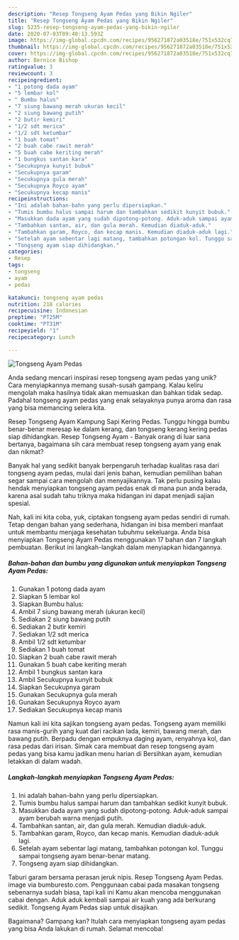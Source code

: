 ```yaml
---
description: "Resep Tongseng Ayam Pedas yang Bikin Ngiler"
title: "Resep Tongseng Ayam Pedas yang Bikin Ngiler"
slug: 5235-resep-tongseng-ayam-pedas-yang-bikin-ngiler
date: 2020-07-03T09:40:13.593Z
image: https://img-global.cpcdn.com/recipes/956271872a03518e/751x532cq70/tongseng-ayam-pedas-foto-resep-utama.jpg
thumbnail: https://img-global.cpcdn.com/recipes/956271872a03518e/751x532cq70/tongseng-ayam-pedas-foto-resep-utama.jpg
cover: https://img-global.cpcdn.com/recipes/956271872a03518e/751x532cq70/tongseng-ayam-pedas-foto-resep-utama.jpg
author: Bernice Bishop
ratingvalue: 3
reviewcount: 3
recipeingredient:
- "1 potong dada ayam"
- "5 lembar kol"
- " Bumbu halus"
- "7 siung bawang merah ukuran kecil"
- "2 siung bawang putih"
- "2 butir kemiri"
- "1/2 sdt merica"
- "1/2 sdt ketumbar"
- "1 buah tomat"
- "2 buah cabe rawit merah"
- "5 buah cabe keriting merah"
- "1 bungkus santan kara"
- "Secukupnya kunyit bubuk"
- "Secukupnya garam"
- "Secukupnya gula merah"
- "Secukupnya Royco ayam"
- "Secukupnya kecap manis"
recipeinstructions:
- "Ini adalah bahan-bahn yang perlu dipersiapkan."
- "Tumis bumbu halus sampai harum dan tambahkan sedikit kunyit bubuk."
- "Masukkan dada ayam yang sudah dipotong-potong. Aduk-aduk sampai ayam berubah warna menjadi putih."
- "Tambahkan santan, air, dan gula merah. Kemudian diaduk-aduk."
- "Tambahkan garam, Royco, dan kecap manis. Kemudian diaduk-aduk lagi."
- "Setelah ayam sebentar lagi matang, tambahkan potongan kol. Tunggu sampai tongseng ayam benar-benar matang."
- "Tongseng ayam siap dihidangkan."
categories:
- Resep
tags:
- tongseng
- ayam
- pedas

katakunci: tongseng ayam pedas 
nutrition: 218 calories
recipecuisine: Indonesian
preptime: "PT25M"
cooktime: "PT31M"
recipeyield: "1"
recipecategory: Lunch

---
```



![Tongseng Ayam Pedas](https://img-global.cpcdn.com/recipes/956271872a03518e/751x532cq70/tongseng-ayam-pedas-foto-resep-utama.jpg)

Anda sedang mencari inspirasi resep tongseng ayam pedas yang unik? Cara menyiapkannya memang susah-susah gampang. Kalau keliru mengolah maka hasilnya tidak akan memuaskan dan bahkan tidak sedap. Padahal tongseng ayam pedas yang enak selayaknya punya aroma dan rasa yang bisa memancing selera kita.

Resep Tongseng Ayam Kampung Sapi Kering Pedas. Tunggu hingga bumbu benar-benar meresap ke dalam kerang, dan tongseng kerang kering pedas siap dihidangkan. Resep Tongseng Ayam - Banyak orang di luar sana bertanya, bagaimana sih cara membuat resep tongseng ayam yang enak dan nikmat?

Banyak hal yang sedikit banyak berpengaruh terhadap kualitas rasa dari tongseng ayam pedas, mulai dari jenis bahan, kemudian pemilihan bahan segar sampai cara mengolah dan menyajikannya. Tak perlu pusing kalau hendak menyiapkan tongseng ayam pedas enak di mana pun anda berada, karena asal sudah tahu triknya maka hidangan ini dapat menjadi sajian spesial.


Nah, kali ini kita coba, yuk, ciptakan tongseng ayam pedas sendiri di rumah. Tetap dengan bahan yang sederhana, hidangan ini bisa memberi manfaat untuk membantu menjaga kesehatan tubuhmu sekeluarga. Anda bisa menyiapkan Tongseng Ayam Pedas menggunakan 17 bahan dan 7 langkah pembuatan. Berikut ini langkah-langkah dalam menyiapkan hidangannya.

<!--inarticleads1-->

##### Bahan-bahan dan bumbu yang digunakan untuk menyiapkan Tongseng Ayam Pedas:

1. Gunakan 1 potong dada ayam
1. Siapkan 5 lembar kol
1. Siapkan  Bumbu halus:
1. Ambil 7 siung bawang merah (ukuran kecil)
1. Sediakan 2 siung bawang putih
1. Sediakan 2 butir kemiri
1. Sediakan 1/2 sdt merica
1. Ambil 1/2 sdt ketumbar
1. Sediakan 1 buah tomat
1. Siapkan 2 buah cabe rawit merah
1. Gunakan 5 buah cabe keriting merah
1. Ambil 1 bungkus santan kara
1. Ambil Secukupnya kunyit bubuk
1. Siapkan Secukupnya garam
1. Gunakan Secukupnya gula merah
1. Gunakan Secukupnya Royco ayam
1. Sediakan Secukupnya kecap manis


Namun kali ini kita sajikan tongseng ayam pedas. Tongseng ayam memiliki rasa manis-gurih yang kuat dari racikan lada, kemiri, bawang merah, dan bawang putih. Berpadu dengan empuknya daging ayam, renyahnya kol, dan rasa pedas dari irisan. Simak cara membuat dan resep tongseng ayam pedas yang bisa kamu jadikan menu harian di Bersihkan ayam, kemudian letakkan di dalam wadah. 

<!--inarticleads2-->

##### Langkah-langkah menyiapkan Tongseng Ayam Pedas:

1. Ini adalah bahan-bahn yang perlu dipersiapkan.
1. Tumis bumbu halus sampai harum dan tambahkan sedikit kunyit bubuk.
1. Masukkan dada ayam yang sudah dipotong-potong. Aduk-aduk sampai ayam berubah warna menjadi putih.
1. Tambahkan santan, air, dan gula merah. Kemudian diaduk-aduk.
1. Tambahkan garam, Royco, dan kecap manis. Kemudian diaduk-aduk lagi.
1. Setelah ayam sebentar lagi matang, tambahkan potongan kol. Tunggu sampai tongseng ayam benar-benar matang.
1. Tongseng ayam siap dihidangkan.


Taburi garam bersama perasan jeruk nipis. Resep Tongseng Ayam Pedas. image via bumburesto.com. Penggunaan cabai pada masakan tongseng sebenarnya sudah biasa, tapi kali ini Kamu akan mencoba menggunakan cabai dengan. Aduk aduk kembali sampai air kuah yang ada berkurang sedikit. Tongseng Ayam Pedas siap untuk disajikan. 

Bagaimana? Gampang kan? Itulah cara menyiapkan tongseng ayam pedas yang bisa Anda lakukan di rumah. Selamat mencoba!
